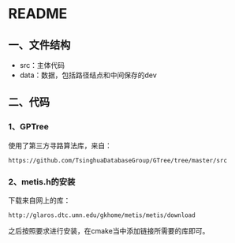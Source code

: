 # README

## 一、文件结构

* src：主体代码
* data：数据，包括路径结点和中间保存的dev

## 二、代码

### 1、GPTree

使用了第三方寻路算法库，来自：

    https://github.com/TsinghuaDatabaseGroup/GTree/tree/master/src

### 2、metis.h的安装

下载来自网上的库：

    http://glaros.dtc.umn.edu/gkhome/metis/metis/download

之后按照要求进行安装，在cmake当中添加链接所需要的库即可。